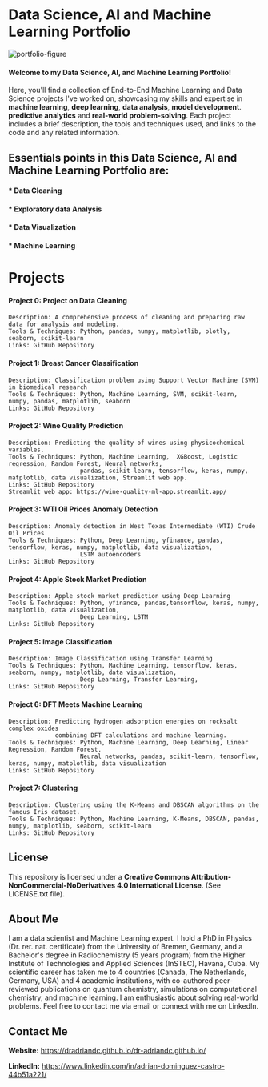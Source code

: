 # Data Science, AI and Machine Learning Portfolio


![portfolio-figure](https://github.com/user-attachments/assets/6d694699-48ff-4765-bfff-4facbc983a60)


#### Welcome to my Data Science, AI, and Machine Learning Portfolio!  

Here, you'll find a collection of End-to-End Machine Learning and Data Science projects I've worked on, showcasing my skills and expertise in **machine learning**, **deep learning**, **data analysis**, **model development**. **predictive analytics** and **real-world problem-solving**. Each project includes a brief description, the tools and techniques used, and links to the code and any related information.

## Essentials points in this Data Science, AI and Machine Learning Portfolio are:
#### * Data Cleaning 
#### * Exploratory data Analysis
#### * Data Visualization
#### * Machine Learning

# Projects

#### Project 0: Project on Data Cleaning
    Description: A comprehensive process of cleaning and preparing raw data for analysis and modeling. 
    Tools & Techniques: Python, pandas, numpy, matplotlib, plotly, seaborn, scikit-learn
    Links: GitHub Repository

#### Project 1: Breast Cancer Classification 
    Description: Classification problem using Support Vector Machine (SVM) in biomedical research
    Tools & Techniques: Python, Machine Learning, SVM, scikit-learn, numpy, pandas, matplotlib, seaborn
    Links: GitHub Repository    

#### Project 2: Wine Quality Prediction

    Description: Predicting the quality of wines using physicochemical variables.
    Tools & Techniques: Python, Machine Learning,  XGBoost, Logistic regression, Random Forest, Neural networks,
                        pandas, scikit-learn, tensorflow, keras, numpy, matplotlib, data visualization, Streamlit web app.
    Links: GitHub Repository
    Streamlit web app: https://wine-quality-ml-app.streamlit.app/

#### Project 3: WTI Oil Prices Anomaly Detection 

    Description: Anomaly detection in West Texas Intermediate (WTI) Crude Oil Prices
    Tools & Techniques: Python, Deep Learning, yfinance, pandas, tensorflow, keras, numpy, matplotlib, data visualization, 
                        LSTM autoencoders 
    Links: GitHub Repository  

#### Project 4: Apple Stock Market Prediction
    Description: Apple stock market prediction using Deep Learning
    Tools & Techniques: Python, yfinance, pandas,tensorflow, keras, numpy, matplotlib, data visualization, 
                        Deep Learning, LSTM
    Links: GitHub Repository


#### Project 5: Image Classification
    Description: Image Classification using Transfer Learning
    Tools & Techniques: Python, Machine Learning, tensorflow, keras, seaborn, numpy, matplotlib, data visualization, 
                        Deep Learning, Transfer Learning, 
    Links: GitHub Repository

#### Project 6: DFT Meets Machine Learning
    Description: Predicting hydrogen adsorption energies on rocksalt complex oxides 
                 combining DFT calculations and machine learning.
    Tools & Techniques: Python, Machine Learning, Deep Learning, Linear Regression, Random Forest,
                        Neural networks, pandas, scikit-learn, tensorflow, keras, numpy, matplotlib, data visualization
    Links: GitHub Repository

#### Project 7: Clustering
    Description: Clustering using the K-Means and DBSCAN algorithms on the famous Iris dataset.
    Tools & Techniques: Python, Machine Learning, K-Means, DBSCAN, pandas, numpy, matplotlib, seaborn, scikit-learn
    Links: GitHub Repository
    

## License

This repository is licensed under a **Creative Commons Attribution-NonCommercial-NoDerivatives 4.0 International License**. (See LICENSE.txt file).



    
    
## About Me
I am a data scientist and Machine Learning expert. I hold a PhD in Physics (Dr. rer. nat. certificate) from the University of Bremen, Germany, and a Bachelor's degree in Radiochemistry (5 years program) from the Higher Institute of Technologies and Applied Sciences (InSTEC), Havana, Cuba. My scientific career has taken me to 4 countries (Canada, The Netherlands, Germany, USA) and 4 academic institutions, with co-authored peer-reviewed publications on quantum chemistry, simulations on computational chemistry, and machine learning. I am enthusiastic about solving real-world problems. 
Feel free to contact me via email or connect with me on LinkedIn.

## Contact Me

**Website:** https://dradriandc.github.io/dr-adriandc.github.io/

**LinkedIn:** https://www.linkedin.com/in/adrian-dominguez-castro-44b51a221/

    
